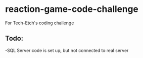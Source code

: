 # reaction-game-code-challenge
For Tech-Etch's coding challenge

## Todo:
-SQL Server code is set up, but not connected to real server 